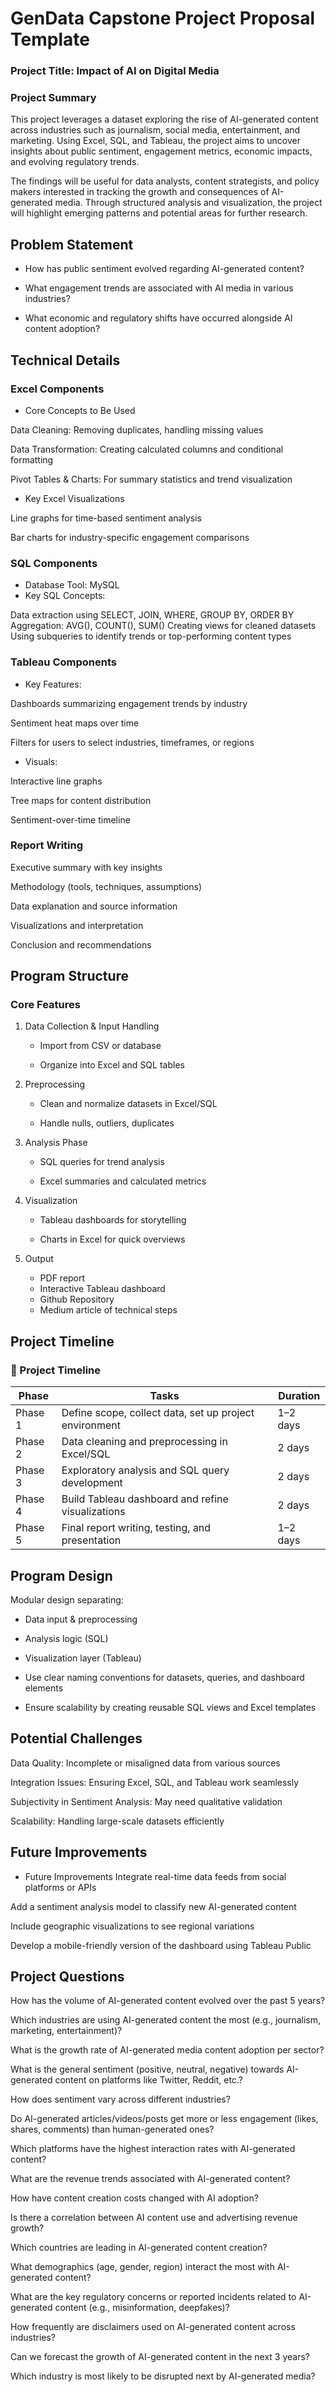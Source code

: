 # GenData Capstone Project Proposal Template

### Project Title: Impact of AI on Digital Media

### Project Summary
This project leverages a dataset exploring the rise of AI-generated content across industries such as journalism, social media, entertainment, and marketing. Using Excel, SQL, and Tableau, the project aims to uncover insights about public sentiment, engagement metrics, economic impacts, and evolving regulatory trends.

The findings will be useful for data analysts, content strategists, and policy makers interested in tracking the growth and consequences of AI-generated media. Through structured analysis and visualization, the project will highlight emerging patterns and potential areas for further research.

## Problem Statement


- How has public sentiment evolved regarding AI-generated content?

- What engagement trends are associated with AI media in various industries?

- What economic and regulatory shifts have occurred alongside AI content adoption?


## Technical Details

### Excel Components
   - Core Concepts to Be Used

Data Cleaning: Removing duplicates, handling missing values

Data Transformation: Creating calculated columns and conditional formatting

Pivot Tables & Charts: For summary statistics and trend visualization


   - Key Excel Visualizations

Line graphs for time-based sentiment analysis

Bar charts for industry-specific engagement comparisons

### SQL Components

   - Database Tool: MySQL
   - Key SQL Concepts:

Data extraction using SELECT, JOIN, WHERE, GROUP BY, ORDER BY Aggregation: AVG(), COUNT(), SUM()
Creating views for cleaned datasets Using subqueries to identify trends or top-performing content types

### Tableau Components
   - Key Features:

Dashboards summarizing engagement trends by industry

Sentiment heat maps over time

Filters for users to select industries, timeframes, or regions

   - Visuals:

Interactive line graphs

Tree maps for content distribution

Sentiment-over-time timeline

### Report Writing
Executive summary with key insights

Methodology (tools, techniques, assumptions)

Data explanation and source information

Visualizations and interpretation

Conclusion and recommendations


## Program Structure


### Core Features
1. Data Collection & Input Handling

   - Import from CSV or database

   - Organize into Excel and SQL tables

2. Preprocessing

   - Clean and normalize datasets in Excel/SQL

   - Handle nulls, outliers, duplicates

3. Analysis Phase

   - SQL queries for trend analysis

   - Excel summaries and calculated metrics

4. Visualization

   - Tableau dashboards for storytelling

   - Charts in Excel for quick overviews

5. Output

   - PDF report
   - Interactive Tableau dashboard
   - Github Repository
   - Medium article of technical steps

## Project Timeline
### 📅 Project Timeline

| Phase     | Tasks                                                        | Duration     |
|-----------|--------------------------------------------------------------|--------------|
| Phase 1   | Define scope, collect data, set up project environment       | 1–2 days     |
| Phase 2   | Data cleaning and preprocessing in Excel/SQL                 | 2 days       |
| Phase 3   | Exploratory analysis and SQL query development               | 2 days       |
| Phase 4   | Build Tableau dashboard and refine visualizations            | 2 days       |
| Phase 5   | Final report writing, testing, and presentation              | 1–2 days     |

## Program Design
Modular design separating:

   - Data input & preprocessing

   - Analysis logic (SQL)

   - Visualization layer (Tableau)

- Use clear naming conventions for datasets, queries, and dashboard elements

- Ensure scalability by creating reusable SQL views and Excel templates


## Potential Challenges
Data Quality: Incomplete or misaligned data from various sources

Integration Issues: Ensuring Excel, SQL, and Tableau work seamlessly

Subjectivity in Sentiment Analysis: May need qualitative validation

Scalability: Handling large-scale datasets efficiently

## Future Improvements
- Future Improvements
Integrate real-time data feeds from social platforms or APIs

Add a sentiment analysis model to classify new AI-generated content

Include geographic visualizations to see regional variations

Develop a mobile-friendly version of the dashboard using Tableau Public

## Project Questions
How has the volume of AI-generated content evolved over the past 5 years?

Which industries are using AI-generated content the most (e.g., journalism, marketing, entertainment)?

What is the growth rate of AI-generated media content adoption per sector?

What is the general sentiment (positive, neutral, negative) towards AI-generated content on platforms like Twitter, Reddit, etc.?

How does sentiment vary across different industries?

Do AI-generated articles/videos/posts get more or less engagement (likes, shares, comments) than human-generated ones?

Which platforms have the highest interaction rates with AI-generated content?

What are the revenue trends associated with AI-generated content?

How have content creation costs changed with AI adoption?

Is there a correlation between AI content use and advertising revenue growth?

Which countries are leading in AI-generated content creation?

What demographics (age, gender, region) interact the most with AI-generated content?

What are the key regulatory concerns or reported incidents related to AI-generated content (e.g., misinformation, deepfakes)?

How frequently are disclaimers used on AI-generated content across industries?

Can we forecast the growth of AI-generated content in the next 3 years?

Which industry is most likely to be disrupted next by AI-generated media?

